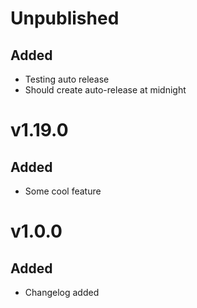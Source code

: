 # Unpublished
## Added
- Testing auto release
- Should create auto-release at midnight

# v1.19.0
## Added
- Some cool feature

# v1.0.0
## Added
- Changelog added

